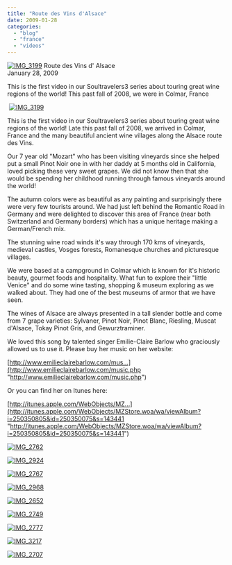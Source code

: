 ```yaml
---
title: "Route des Vins d'Alsace"
date: 2009-01-28
categories: 
  - "blog"
  - "france"
  - "videos"
---
```


 [![IMG_3199](https://pub-ac94b3f306b24c0dba4238943c97f2e1.r2.dev/6a00e5502a95078833010536f619ef970b.jpg)](https://pub-ac94b3f306b24c0dba4238943c97f2e1.r2.dev/6a00e5502a95078833010536f619ef970b.jpg) Route des Vins d' Alsace  
January 28, 2009

This is the first video in our Soultravelers3 series about touring great wine regions of the world! This past fall of 2008, we were in Colmar, France

<!--more-->

 [![IMG_3199](https://pub-ac94b3f306b24c0dba4238943c97f2e1.r2.dev/6a00e5502a95078833010536ff2e67970c.jpg)](https://pub-ac94b3f306b24c0dba4238943c97f2e1.r2.dev/6a00e5502a95078833010536ff2e67970c.jpg)

This is the first video in our Soultravelers3 series about touring great wine regions of the world! Late this past fall of 2008, we arrived in Colmar, France and the many beautiful ancient wine villages along the Alsace route des Vins.  
  
  
  
Our 7 year old "Mozart" who has been visiting vineyards since she helped put a small Pinot Noir one in with her daddy at 5 months old in California, loved picking these very sweet grapes. We did not know then that she would be spending her childhood running through famous vineyards around the world!  
  
The autumn colors were as beautiful as any painting and surprisingly there were very few tourists around. We had just left behind the Romantic Road in Germany and were delighted to discover this area of France (near both Switzerland and Germany borders) which has a unique heritage making a German/French mix.  
  
The stunning wine road winds it's way through 170 kms of vineyards, medieval castles, Vosges forests, Romanesque churches and picturesque villages.  
  
We were based at a campground in Colmar which is known for it's historic beauty, gourmet foods and hospitality. What fun to explore their "little Venice" and do some wine tasting, shopping & museum exploring as we walked about. They had one of the best museums of armor that we have seen.  
  
The wines of Alsace are always presented in a tall slender bottle and come from 7 grape varieties: Sylvaner, Pinot Noir, Pinot Blanc, Riesling, Muscat d'Alsace, Tokay Pinot Gris, and Gewurztraminer.  
  
We loved this song by talented singer Emilie-Claire Barlow who graciously allowed us to use it. Please buy her music on her website:  
  
[http://www.emilieclairebarlow.com/mus...](http://www.emilieclairebarlow.com/music.php "http://www.emilieclairebarlow.com/music.php")  
  
Or you can find her on Itunes here:  
  
[http://itunes.apple.com/WebObjects/MZ...](http://itunes.apple.com/WebObjects/MZStore.woa/wa/viewAlbum?i=250350805&id=250350075&s=143441 "http://itunes.apple.com/WebObjects/MZStore.woa/wa/viewAlbum?i=250350805&id=250350075&s=143441")

[![IMG_2762](https://pub-ac94b3f306b24c0dba4238943c97f2e1.r2.dev/6a00e5502a95078833010536f62000970b.jpg)](https://pub-ac94b3f306b24c0dba4238943c97f2e1.r2.dev/6a00e5502a95078833010536f62000970b.jpg)

[![IMG_2924](https://pub-ac94b3f306b24c0dba4238943c97f2e1.r2.dev/6a00e5502a95078833010536ff37e9970c-scaled-1.jpg)](https://pub-ac94b3f306b24c0dba4238943c97f2e1.r2.dev/6a00e5502a95078833010536ff37e9970c-scaled-1.jpg)

[![IMG_2767](https://pub-ac94b3f306b24c0dba4238943c97f2e1.r2.dev/6a00e5502a95078833010536f62978970b.jpg)](https://pub-ac94b3f306b24c0dba4238943c97f2e1.r2.dev/6a00e5502a95078833010536f62978970b.jpg)

[![IMG_2968](https://pub-ac94b3f306b24c0dba4238943c97f2e1.r2.dev/6a00e5502a95078833010536ff41b0970c.jpg)](https://pub-ac94b3f306b24c0dba4238943c97f2e1.r2.dev/6a00e5502a95078833010536ff41b0970c.jpg)

[![IMG_2652](https://pub-ac94b3f306b24c0dba4238943c97f2e1.r2.dev/6a00e5502a95078833010536f62b1d970b.jpg)](https://pub-ac94b3f306b24c0dba4238943c97f2e1.r2.dev/6a00e5502a95078833010536f62b1d970b.jpg) 

[![IMG_2749](https://pub-ac94b3f306b24c0dba4238943c97f2e1.r2.dev/6a00e5502a95078833010536ff44e4970c.jpg)](https://pub-ac94b3f306b24c0dba4238943c97f2e1.r2.dev/6a00e5502a95078833010536ff44e4970c.jpg)

[![IMG_2777](https://pub-ac94b3f306b24c0dba4238943c97f2e1.r2.dev/6a00e5502a95078833010536f6362e970b-scaled.jpg)](https://pub-ac94b3f306b24c0dba4238943c97f2e1.r2.dev/6a00e5502a95078833010536f6362e970b-scaled.jpg)

[![IMG_3217](https://pub-ac94b3f306b24c0dba4238943c97f2e1.r2.dev/6a00e5502a95078833010536ff48d6970c.jpg)](https://pub-ac94b3f306b24c0dba4238943c97f2e1.r2.dev/6a00e5502a95078833010536ff48d6970c.jpg)

[![IMG_2707](https://pub-ac94b3f306b24c0dba4238943c97f2e1.r2.dev/6a00e5502a95078833010536ff4b29970c.jpg)](https://pub-ac94b3f306b24c0dba4238943c97f2e1.r2.dev/6a00e5502a95078833010536ff4b29970c.jpg)

